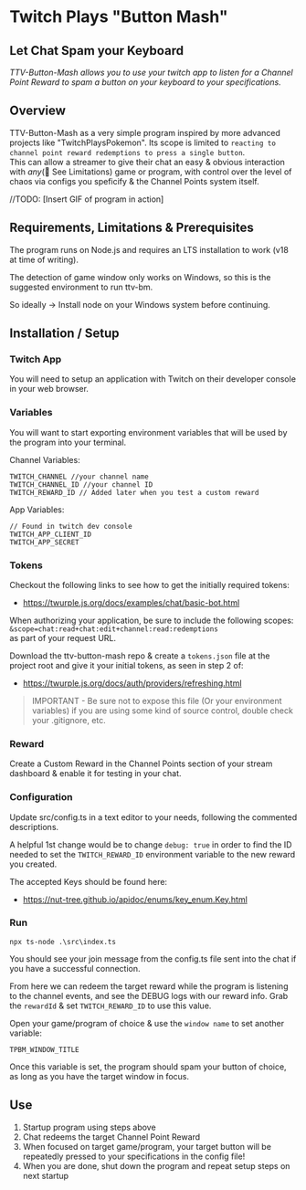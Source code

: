 # Twitch Plays "Button Mash"

## Let Chat Spam your Keyboard
_TTV-Button-Mash allows you to use your twitch app to listen for a Channel Point Reward to spam a button on your keyboard to your specifications._

## Overview
TTV-Button-Mash as a very simple program inspired by more advanced projects like "TwitchPlaysPokemon". Its scope is limited to `reacting to channel point reward redemptions to press a single button`.   
This can allow a streamer to give their chat an easy & obvious interaction with _any_(👀 See Limitations) game or program, with control over the level of chaos via configs you speficify & the Channel Points system itself.

//TODO: [Insert GIF of program in action]

## Requirements, Limitations & Prerequisites

The program runs on Node.js and requires an LTS installation to work (v18 at time of writing).

The detection of game window only works on Windows, so this is the suggested environment to run ttv-bm.

So ideally -> Install node on your Windows system before continuing.

## Installation / Setup

### Twitch App
You will need to setup an application with Twitch on their developer console in your web browser.

### Variables
You will want to start exporting environment variables that will be used by the program into your terminal.  

Channel Variables:
```properties
TWITCH_CHANNEL //your channel name
TWITCH_CHANNEL_ID //your channel ID
TWITCH_REWARD_ID // Added later when you test a custom reward
```
App Variables:
```properties
// Found in twitch dev console
TWITCH_APP_CLIENT_ID 
TWITCH_APP_SECRET
```
### Tokens
Checkout the following links to see how to get the initially required tokens:
- https://twurple.js.org/docs/examples/chat/basic-bot.html

When authorizing your application, be sure to include the following scopes:  
`&scope=chat:read+chat:edit+channel:read:redemptions`   
as part of your request URL.

Download the ttv-button-mash repo & create a `tokens.json` file at the project root and give it your initial tokens, as seen in step 2 of:
- https://twurple.js.org/docs/auth/providers/refreshing.html
> IMPORTANT - Be sure not to expose this file (Or your environment variables) if you are using some kind of source control, double check your .gitignore, etc.

### Reward
Create a Custom Reward in the Channel Points section of your stream dashboard & enable it for testing in your chat.

### Configuration
Update src/config.ts in a text editor to your needs, following the commented descriptions.

A helpful 1st change would be to change `debug: true` in order to find the ID needed to set the `TWITCH_REWARD_ID` environment variable to the new reward you created.

The accepted Keys should be found here:  
- https://nut-tree.github.io/apidoc/enums/key_enum.Key.html

### Run
```Console
npx ts-node .\src\index.ts
```
You should see your join message from the config.ts file sent into the chat if you have a successful connection.

From here we can redeem the target reward while the program is listening to the channel events, and see the DEBUG logs with our reward info. Grab the `rewardId` & set `TWITCH_REWARD_ID` to use this value.

Open your game/program of choice & use the `window name` to set another variable:
```properties
TPBM_WINDOW_TITLE
```
Once this variable is set, the program should spam your button of choice, as long as you have the target window in focus.


## Use
1. Startup program using steps above
2. Chat redeems the target Channel Point Reward
3. When focused on target game/program, your target button will be repeatedly pressed to your specifications in the config file!
4. When you are done, shut down the program and repeat setup steps on next startup